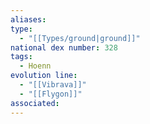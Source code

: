 ```yaml
---
aliases: 
type:
  - "[[Types/ground|ground]]"
national dex number: 328
tags:
  - Hoenn
evolution line:
  - "[[Vibrava]]"
  - "[[Flygon]]"
associated:
---
```

